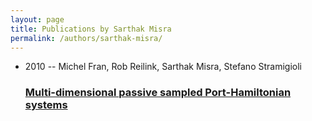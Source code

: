 ```yaml
---
layout: page
title: Publications by Sarthak Misra
permalink: /authors/sarthak-misra/
---
```


<ul class="post-list">
<li><span class='post-meta'>2010 -- Michel Fran, Rob Reilink, Sarthak Misra, Stefano Stramigioli</span><h3><a class='post-link' href='../../multi-dimensional-passive-sampled-port-hamiltonian-systems'>Multi-dimensional passive sampled Port-Hamiltonian systems</a></h3></li>

</ul>
